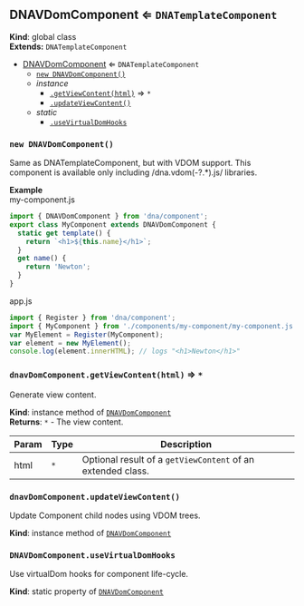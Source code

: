 <a name="DNAVDomComponent"></a>

## DNAVDomComponent ⇐ <code>DNATemplateComponent</code>
**Kind**: global class  
**Extends:** <code>DNATemplateComponent</code>  

* [DNAVDomComponent](#DNAVDomComponent) ⇐ <code>DNATemplateComponent</code>
    * [`new DNAVDomComponent()`](#new_DNAVDomComponent_new)
    * _instance_
        * [`.getViewContent(html)`](#DNAVDomComponent+getViewContent) ⇒ <code>\*</code>
        * [`.updateViewContent()`](#DNAVDomComponent+updateViewContent)
    * _static_
        * [`.useVirtualDomHooks`](#DNAVDomComponent.useVirtualDomHooks)

<a name="new_DNAVDomComponent_new"></a>

### `new DNAVDomComponent()`
Same as DNATemplateComponent, but with VDOM support.
This component is available only including /dna\.vdom(\-?.*)\.js/ libraries.

**Example**  
my-component.js
```js
import { DNAVDomComponent } from 'dna/component';
export class MyComponent extends DNAVDomComponent {
  static get template() {
    return `<h1>${this.name}</h1>`;
  }
  get name() {
    return 'Newton';
  }
}
```
app.js
```js
import { Register } from 'dna/component';
import { MyComponent } from './components/my-component/my-component.js';
var MyElement = Register(MyComponent);
var element = new MyElement();
console.log(element.innerHTML); // logs "<h1>Newton</h1>"
```
<a name="DNAVDomComponent+getViewContent"></a>

### `dnavDomComponent.getViewContent(html)` ⇒ <code>\*</code>
Generate view content.

**Kind**: instance method of <code>[DNAVDomComponent](#DNAVDomComponent)</code>  
**Returns**: <code>\*</code> - The view content.  

| Param | Type | Description |
| --- | --- | --- |
| html | <code>\*</code> | Optional result of a `getViewContent` of an extended class. |

<a name="DNAVDomComponent+updateViewContent"></a>

### `dnavDomComponent.updateViewContent()`
Update Component child nodes using VDOM trees.

**Kind**: instance method of <code>[DNAVDomComponent](#DNAVDomComponent)</code>  
<a name="DNAVDomComponent.useVirtualDomHooks"></a>

### `DNAVDomComponent.useVirtualDomHooks`
Use virtualDom hooks for component life-cycle.

**Kind**: static property of <code>[DNAVDomComponent](#DNAVDomComponent)</code>  
